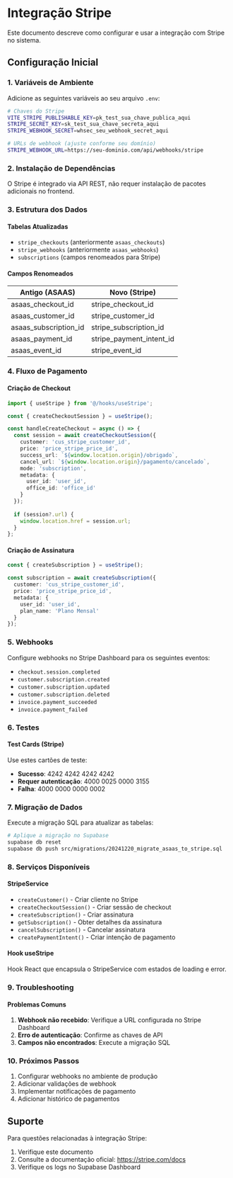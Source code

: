 # Integração Stripe

Este documento descreve como configurar e usar a integração com Stripe no sistema.

## Configuração Inicial

### 1. Variáveis de Ambiente

Adicione as seguintes variáveis ao seu arquivo `.env`:

```bash
# Chaves do Stripe
VITE_STRIPE_PUBLISHABLE_KEY=pk_test_sua_chave_publica_aqui
STRIPE_SECRET_KEY=sk_test_sua_chave_secreta_aqui
STRIPE_WEBHOOK_SECRET=whsec_seu_webhook_secret_aqui

# URLs de webhook (ajuste conforme seu domínio)
STRIPE_WEBHOOK_URL=https://seu-dominio.com/api/webhooks/stripe
```

### 2. Instalação de Dependências

O Stripe é integrado via API REST, não requer instalação de pacotes adicionais no frontend.

### 3. Estrutura dos Dados

#### Tabelas Atualizadas

- `stripe_checkouts` (anteriormente `asaas_checkouts`)
- `stripe_webhooks` (anteriormente `asaas_webhooks`)
- `subscriptions` (campos renomeados para Stripe)

#### Campos Renomeados

| Antigo (ASAAS) | Novo (Stripe) |
|----------------|---------------|
| asaas_checkout_id | stripe_checkout_id |
| asaas_customer_id | stripe_customer_id |
| asaas_subscription_id | stripe_subscription_id |
| asaas_payment_id | stripe_payment_intent_id |
| asaas_event_id | stripe_event_id |

### 4. Fluxo de Pagamento

#### Criação de Checkout

```typescript
import { useStripe } from '@/hooks/useStripe';

const { createCheckoutSession } = useStripe();

const handleCreateCheckout = async () => {
  const session = await createCheckoutSession({
    customer: 'cus_stripe_customer_id',
    price: 'price_stripe_price_id',
    success_url: `${window.location.origin}/obrigado`,
    cancel_url: `${window.location.origin}/pagamento/cancelado`,
    mode: 'subscription',
    metadata: {
      user_id: 'user_id',
      office_id: 'office_id'
    }
  });
  
  if (session?.url) {
    window.location.href = session.url;
  }
};
```

#### Criação de Assinatura

```typescript
const { createSubscription } = useStripe();

const subscription = await createSubscription({
  customer: 'cus_stripe_customer_id',
  price: 'price_stripe_price_id',
  metadata: {
    user_id: 'user_id',
    plan_name: 'Plano Mensal'
  }
});
```

### 5. Webhooks

Configure webhooks no Stripe Dashboard para os seguintes eventos:

- `checkout.session.completed`
- `customer.subscription.created`
- `customer.subscription.updated`
- `customer.subscription.deleted`
- `invoice.payment_succeeded`
- `invoice.payment_failed`

### 6. Testes

#### Test Cards (Stripe)

Use estes cartões de teste:

- **Sucesso**: 4242 4242 4242 4242
- **Requer autenticação**: 4000 0025 0000 3155
- **Falha**: 4000 0000 0000 0002

### 7. Migração de Dados

Execute a migração SQL para atualizar as tabelas:

```bash
# Aplique a migração no Supabase
supabase db reset
supabase db push src/migrations/20241220_migrate_asaas_to_stripe.sql
```

### 8. Serviços Disponíveis

#### StripeService

- `createCustomer()` - Criar cliente no Stripe
- `createCheckoutSession()` - Criar sessão de checkout
- `createSubscription()` - Criar assinatura
- `getSubscription()` - Obter detalhes da assinatura
- `cancelSubscription()` - Cancelar assinatura
- `createPaymentIntent()` - Criar intenção de pagamento

#### Hook useStripe

Hook React que encapsula o StripeService com estados de loading e error.

### 9. Troubleshooting

#### Problemas Comuns

1. **Webhook não recebido**: Verifique a URL configurada no Stripe Dashboard
2. **Erro de autenticação**: Confirme as chaves de API
3. **Campos não encontrados**: Execute a migração SQL

### 10. Próximos Passos

1. Configurar webhooks no ambiente de produção
2. Adicionar validações de webhook
3. Implementar notificações de pagamento
4. Adicionar histórico de pagamentos

## Suporte

Para questões relacionadas à integração Stripe:

1. Verifique este documento
2. Consulte a documentação oficial: https://stripe.com/docs
3. Verifique os logs no Supabase Dashboard